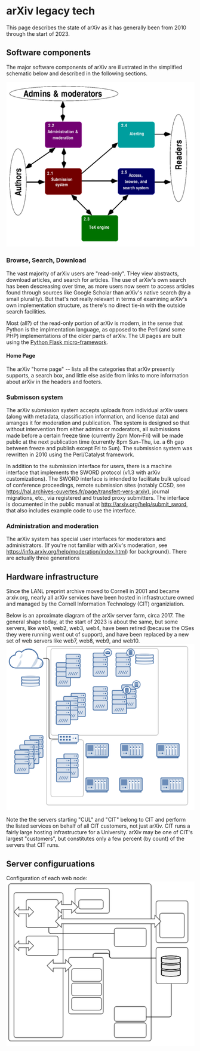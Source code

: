 # arXiv legacy tech

This page describes the state of arXiv as it has generally been from 2010 through the start of 2023.

## Software components

The major software components of arXiv are illustrated in the simplified schematic below and described in the following sections.

![](arXiv_tech_overview_2014_schematic.png)

### Browse, Search, Download

The vast majority of arXiv users are "read-only". THey view abstracts, download articles, and search for articles. The use of arXiv's own search has been descreasing over time, as more users now seem to access articles found through sources like Google Scholar than arXiv's native search (by a small plurality). But that's not really relevant in terms of examining arXiv's own implementation structure, as there's no direct tie-in with the outside search facilities.

Most (all?) of the read-only portion of arXiv is modern, in the sense that Python is the implmentation language, as opposed to the Perl (and some PHP) implementations of the older parts of arXiv. The UI pages are bult using the [Python Flask micro-framework](https://flask.palletsprojects.com/).

#### Home Page

The arXiv "home page" -- [](www.arxiv.org) lists all the categories that arXiv presently supports, a search box, and little else aside from links to more information about arXiv in the headers and footers.

    

### Submisson system

The arXiv submission system accepts uploads from individual arXiv users (along with metadata, classification information, and license data) and arranges it for moderation and publication. The system is designed so that without intervention from either admins or moderators, all submissions made before a certain freeze time (currently 2pm Mon–Fri) will be made public at the next publication time (currently 8pm Sun–Thu, i.e. a 6h gap between freeze and publish except Fri to Sun). The submission system was rewritten in 2010 using the Perl/Catalyst framework.

In addition to the submission interface for users, there is a machine interface that implements the SWORD protocol (v1.3 with arXiv customizations). The SWORD interface is intended to facilitate bulk upload of conference proceedings, remote submission sites (notably CCSD, see https://hal.archives-ouvertes.fr/page/transfert-vers-arxiv), journal migrations, etc., via registered and trusted proxy submitters. The interface is documented in the public manual at http://arxiv.org/help/submit_sword, that also includes example code to use the interface.

### Administration and moderation

The arXiv system has special user interfaces for moderators and administrators. (If you're not familiar with arXiv's moderation, see https://info.arxiv.org/help/moderation/index.html) for background). There are actually three generations 

## Hardware infrastructure

Since the LANL preprint archive moved to Cornell in 2001 and became arxiv.org, nearly all arXiv services have been hosted in infrastructure owned and managed by the Cornell Information Technology (CIT) organiziation.

Below is an aproximate diagram of the arXiv server farm, circa 2017. The general shape today, at the start of 2023 is about the same, but some servers, like web1, web2, web3, web4, have been retired (because the OSes they were running went out of support), and have been replaced by a new set of web servers like web7, web8, web9, and web10.
![Legacy Server Diagram](Legacy_server_diagram.svg)

Note the the servers starting "CUL" and "CIT" belong to CIT and perform the listed services on behalf of all CIT customers, not just arXiv. CIT runs a fairly large hosting infrastructure for a University. arXiv may be one of CIT's largest "customers", but constitutes only a few percent (by count) of the servers that CIT runs.

## Server configuruations

Configuration of each web node:
![](Diagram_of_Web_Node_Architecture.svg)


